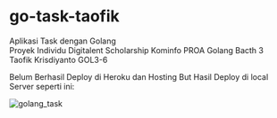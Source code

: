 # go-task-taofik
Aplikasi Task dengan Golang <br>
Proyek Individu Digitalent Scholarship Kominfo PROA Golang Bacth 3 <br>
Taofik Krisdiyanto GOL3-6<br>

Belum Berhasil Deploy di Heroku dan Hosting But Hasil Deploy di local Server seperti ini:

![golang_task](https://user-images.githubusercontent.com/47717090/183697094-d8d730d6-bd30-4c9a-aea0-92dad2a704e6.png)